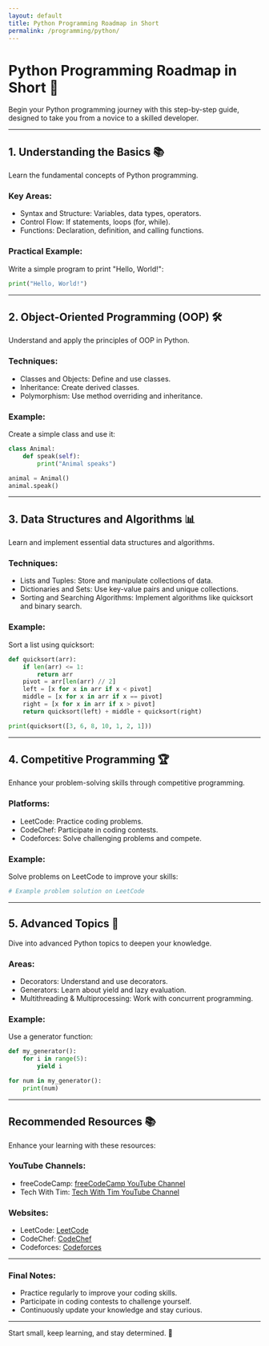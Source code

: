 ```yaml
---
layout: default
title: Python Programming Roadmap in Short
permalink: /programming/python/
---
```


# Python Programming Roadmap in Short 🐍

Begin your Python programming journey with this step-by-step guide, designed to take you from a novice to a skilled developer.

---

## 1. Understanding the Basics 📚
Learn the fundamental concepts of Python programming.

### Key Areas:
- Syntax and Structure: Variables, data types, operators.
- Control Flow: If statements, loops (for, while).
- Functions: Declaration, definition, and calling functions.

### Practical Example:
Write a simple program to print "Hello, World!":

```python
print("Hello, World!")
```
---

## 2. Object-Oriented Programming (OOP) 🛠️
Understand and apply the principles of OOP in Python.

### Techniques:
- Classes and Objects: Define and use classes.
- Inheritance: Create derived classes.
- Polymorphism: Use method overriding and inheritance.

### Example:
Create a simple class and use it:

```python
class Animal:
    def speak(self):
        print("Animal speaks")

animal = Animal()
animal.speak()
```

---

## 3. Data Structures and Algorithms 📊
Learn and implement essential data structures and algorithms.

### Techniques:
- Lists and Tuples: Store and manipulate collections of data.
- Dictionaries and Sets: Use key-value pairs and unique collections.
- Sorting and Searching Algorithms: Implement algorithms like quicksort and binary search.

### Example:
Sort a list using quicksort:

```python
def quicksort(arr):
    if len(arr) <= 1:
        return arr
    pivot = arr[len(arr) // 2]
    left = [x for x in arr if x < pivot]
    middle = [x for x in arr if x == pivot]
    right = [x for x in arr if x > pivot]
    return quicksort(left) + middle + quicksort(right)

print(quicksort([3, 6, 8, 10, 1, 2, 1]))
```

---

## 4. Competitive Programming 🏆
Enhance your problem-solving skills through competitive programming.

### Platforms:
- LeetCode: Practice coding problems.
- CodeChef: Participate in coding contests.
- Codeforces: Solve challenging problems and compete.

### Example:
Solve problems on LeetCode to improve your skills:

```python
# Example problem solution on LeetCode
```

---

## 5. Advanced Topics 🚀
Dive into advanced Python topics to deepen your knowledge.

### Areas:
- Decorators: Understand and use decorators.
- Generators: Learn about yield and lazy evaluation.
- Multithreading & Multiprocessing: Work with concurrent programming.

### Example:
Use a generator function:

```python
def my_generator():
    for i in range(5):
        yield i

for num in my_generator():
    print(num)
```

---

## Recommended Resources 📚
Enhance your learning with these resources:

### YouTube Channels:
- freeCodeCamp: [freeCodeCamp YouTube Channel](https://www.youtube.com/@freeCodeCamp)
- Tech With Tim: [Tech With Tim YouTube Channel](https://www.youtube.com/@TechWithTim)

### Websites:
- LeetCode: [LeetCode](https://leetcode.com)
- CodeChef: [CodeChef](https://www.codechef.com)
- Codeforces: [Codeforces](https://codeforces.com)

---

### Final Notes:
- Practice regularly to improve your coding skills.
- Participate in coding contests to challenge yourself.
- Continuously update your knowledge and stay curious.

---

Start small, keep learning, and stay determined. 🚀
